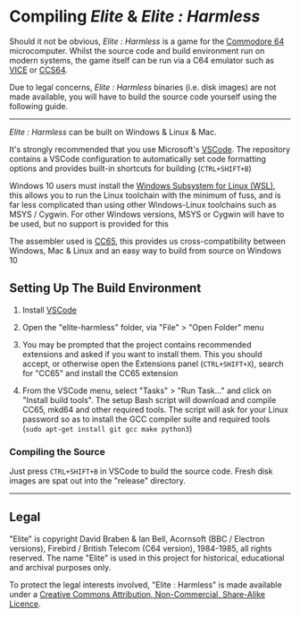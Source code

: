 # Compiling _Elite_ & _Elite : Harmless_ #

Should it not be obvious, _Elite : Harmless_ is a game for the [Commodore 64][C64] microcomputer. Whilst the source code and build environment run on modern systems, the game itself can be run via a C64 emulator such as [VICE] or [CCS64].

[C64]:   https://en.wikipedia.org/wiki/Commodore_64
[VICE]:  http://vice-emu.sourceforge.net/
[CCS64]: http://www.ccs64.com/

Due to legal concerns, _Elite : Harmless_ binaries (i.e. disk images) are not made available, you will have to build the source code yourself using the following guide.

----

_Elite : Harmless_ can be built on Windows & Linux & Mac.

It's strongly recommended that you use Microsoft's [VSCode](https://code.visualstudio.com/). The repository contains a VSCode configuration to automatically set code formatting options and provides built-in shortcuts for building (`CTRL+SHIFT+B`)

Windows 10 users must install the [Windows Subsystem for Linux (WSL)](https://docs.microsoft.com/en-us/windows/wsl/about), this allows you to run the Linux toolchain with the minimum of fuss, and is far less complicated than using other Windows-Linux toolchains such as MSYS / Cygwin. For other Windows versions, MSYS or Cygwin will have to be used, but no support is provided for this

The assembler used is [CC65](https://cc65.github.io/cc65/), this provides us cross-compatibility between Windows, Mac & Linux and an easy way to build from source on Windows 10

## Setting Up The Build Environment ##

1. Install [VSCode](https://code.visualstudio.com/)

2. Open the "elite-harmless" folder, via "File" > "Open Folder" menu

3. You may be prompted that the project contains recommended extensions and asked if you want to install them. This you should accept, or otherwise open the Extensions panel (`CTRL+SHIFT+X`), search for "CC65" and install the CC65 extension

4. From the VSCode menu, select "Tasks" > "Run Task..." and click on "Install build tools".
   The setup Bash script will download and compile CC65, mkd64 and other required tools. The script will ask for your Linux password so as to install the GCC compiler suite and required tools (`sudo apt-get install git gcc make python3`)

### Compiling the Source ###

Just press `CTRL+SHIFT+B` in VSCode to build the source code. Fresh disk images are spat out into the "release" directory.

----

## Legal ##

"Elite" is copyright David Braben & Ian Bell, Acornsoft (BBC / Electron versions), Firebird / British Telecom (C64 version), 1984-1985, all rights reserved. The name "Elite" is used in this project for historical, educational and archival purposes only.

To protect the legal interests involved, "Elite : Harmless" is made available under a [Creative Commons Attribution, Non-Commercial, Share-Alike Licence][cc-by-nc-sa].

[cc-by-nc-sa]:  https://creativecommons.org/licenses/by-nc-sa/4.0/